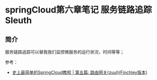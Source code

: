 # springCloud第六章笔记  服务链路追踪Sleuth

## 简介
服务链路追踪可以替我我们监控微服务的运行状况，时间等等；

参考：
- [史上最简单的SpringCloud教程 | 第五篇: 路由网关(zuul)(Finchley版本)](https://blog.csdn.net/forezp/article/details/81041012)


